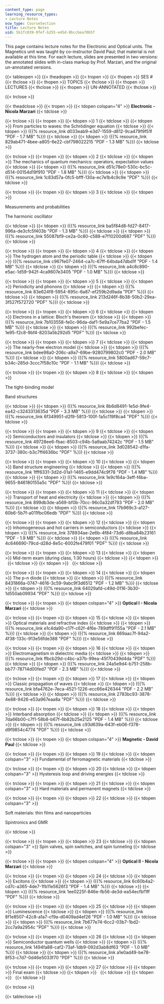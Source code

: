 ```yaml
---
content_type: page
learning_resource_types:
- Lecture Notes
ocw_type: CourseSection
title: Lecture Notes
uid: 5b1fc039-9fef-b255-e45d-0bccbea70b5f
---
```


This page contains lecture notes for the Electronic and Optical units. The Magnetics unit was taught by co-instructor David Paul; that material is not available at this time. For each lecture, slides are presented in two versions: the annotated slides with in-class markup by Prof. Marzari, and the original un-annotated versions.

{{< tableopen >}}
{{< theadopen >}}
{{< tropen >}}
{{< thopen >}}
SES #
{{< thclose >}}
{{< thopen >}}
TOPICS
{{< thclose >}}
{{< thopen >}}
LECTURES
{{< thclose >}}
{{< thopen >}}
UN-ANNOTATED
{{< thclose >}}

{{< trclose >}}

{{< theadclose >}}
{{< tropen >}}
{{< tdopen colspan="4" >}}
**Electronic - Nicola Marzari**
{{< tdclose >}}

{{< trclose >}}
{{< tropen >}}
{{< tdopen >}}
1
{{< tdclose >}}
{{< tdopen >}}
From particles to waves: the Schrödinger equation
{{< tdclose >}}
{{< tdopen >}}
({{% resource_link d033eab9-e3d7-1559-d812-9ca479f9f51f "PDF - 1.7 MB" %}})
{{< tdclose >}}
{{< tdopen >}}
({{% resource_link 829ab471-4bee-a805-6e22-cbf798022215 "PDF - 1.3 MB" %}})
{{< tdclose >}}

{{< trclose >}}
{{< tropen >}}
{{< tdopen >}}
2
{{< tdclose >}}
{{< tdopen >}}
The mechanics of quantum mechanics: operators, expectation values
{{< tdclose >}}
{{< tdopen >}}
({{% resource_link d51c78e0-530c-bc5c-d514-00154d19f910 "PDF - 1.8 MB" %}})
{{< tdclose >}}
{{< tdopen >}}
({{% resource_link 1c83d57a-0fc5-bfff-130a-ec7e1b4c9c9e "PDF" %}})
{{< tdclose >}}

{{< trclose >}}
{{< tropen >}}
{{< tdopen >}}
3
{{< tdclose >}}
{{< tdopen >}}


Measurements and probabilities

The harmonic oscillator


{{< tdclose >}}
{{< tdopen >}}
({{% resource_link ba5f84d8-fd27-8417-996a-de3cfc5f403b "PDF - 1.3 MB" %}})
{{< tdclose >}}
{{< tdopen >}}
({{% resource_link 55087bf9-ce2a-0c80-c588-e7f10200d687 "PDF" %}})
{{< tdclose >}}

{{< trclose >}}
{{< tropen >}}
{{< tdopen >}}
4
{{< tdclose >}}
{{< tdopen >}}
The hydrogen atom and the periodic table
{{< tdclose >}}
{{< tdopen >}}
({{% resource_link c967fe07-2464-ca7c-67ff-64bda47dbd1f "PDF - 1.4 MB" %}})
{{< tdclose >}}
{{< tdopen >}}
({{% resource_link a4c8c890-e5ac-1d59-942f-4ca9607e3405 "PDF - 1.0 MB" %}})
{{< tdclose >}}

{{< trclose >}}
{{< tropen >}}
{{< tdopen >}}
5
{{< tdclose >}}
{{< tdopen >}}
Periodicity and phonons
{{< tdclose >}}
{{< tdopen >}}
({{% resource_link 83e624f8-5954-895c-6a87-ef259b2d9ada "PDF" %}})
{{< tdclose >}}
{{< tdopen >}}
({{% resource_link 213d246f-8b38-50b2-29ea-3f527f572720 "PDF" %}})
{{< tdclose >}}

{{< trclose >}}
{{< tropen >}}
{{< tdopen >}}
6
{{< tdclose >}}
{{< tdopen >}}
Electrons in a lattice: Bloch's theorem
{{< tdclose >}}
{{< tdopen >}}
({{% resource_link 7b103558-fe0c-96da-daf1-5e9a7ce77ba2 "PDF - 1.5 MB" %}})
{{< tdclose >}}
{{< tdopen >}}
({{% resource_link 992befec-1e95-f2c8-9bf4-8203a5b292d5 "PDF" %}})
{{< tdclose >}}

{{< trclose >}}
{{< tropen >}}
{{< tdopen >}}
7
{{< tdclose >}}
{{< tdopen >}}
The nearly-free electron model
{{< tdclose >}}
{{< tdopen >}}
({{% resource_link bdee98a0-206c-a9a7-69be-9280799802c0 "PDF - 2.0 MB" %}})
{{< tdclose >}}
{{< tdopen >}}
({{% resource_link 5800ad67-59c7-b34c-285d-3ccc7f58c10c "PDF - 1.1 MB" %}})
{{< tdclose >}}

{{< trclose >}}
{{< tropen >}}
{{< tdopen >}}
8
{{< tdclose >}}
{{< tdopen >}}


The tight-binding model

Band structures


{{< tdclose >}}
{{< tdopen >}}
({{% resource_link 8b6d8491-1e5d-9fe4-ea42-c3243313635d "PDF - 3.3 MB" %}})
{{< tdclose >}}
{{< tdopen >}}
({{% resource_link 6f349951-d2f9-5813-100f-1a5c119f8ca4 "PDF" %}})
{{< tdclose >}}

{{< trclose >}}
{{< tropen >}}
{{< tdopen >}}
9
{{< tdclose >}}
{{< tdopen >}}
Semiconductors and insulators
{{< tdclose >}}
{{< tdopen >}}
({{% resource_link 49728ee6-fbac-8503-c94b-5a9aab74242c "PDF - 1.5 MB" %}})
{{< tdclose >}}
{{< tdopen >}}
({{% resource_link 3d028542-d1fa-3737-380c-b3c7ff4636bc "PDF" %}})
{{< tdclose >}}

{{< trclose >}}
{{< tropen >}}
{{< tdopen >}}
10
{{< tdclose >}}
{{< tdopen >}}
Band structure engineering
{{< tdclose >}}
{{< tdopen >}}
({{% resource_link 1fff6331-3d2d-01a1-1465-e9dd474c9f78 "PDF - 1.4 MB" %}})
{{< tdclose >}}
{{< tdopen >}}
({{% resource_link 1e9c164a-3eff-f4ba-9655-846180155a5c "PDF" %}})
{{< tdclose >}}

{{< trclose >}}
{{< tropen >}}
{{< tdopen >}}
11
{{< tdclose >}}
{{< tdopen >}}
Transport of heat and electricity
{{< tdclose >}}
{{< tdopen >}}
({{% resource_link 899db3de-a569-bf0b-70cc-96c0a32df793 "PDF - 2.0 MB" %}})
{{< tdclose >}}
{{< tdopen >}}
({{% resource_link 17b969c3-a127-60b6-5b7f-a011fbc06edb "PDF" %}})
{{< tdclose >}}

{{< trclose >}}
{{< tropen >}}
{{< tdopen >}}
12
{{< tdclose >}}
{{< tdopen >}}
Inhomogeneous and hot carriers in semiconductors
{{< tdclose >}}
{{< tdopen >}}
({{% resource_link 378934ae-2e6b-4f84-73d6-d8ba84b23161 "PDF - 1.9 MB" %}})
{{< tdclose >}}
{{< tdopen >}}
({{% resource_link 4c646690-79cd-d28d-8e5c-6002fe479f01 "PDF" %}})
{{< tdclose >}}

{{< trclose >}}
{{< tropen >}}
{{< tdopen >}}
13
{{< tdclose >}}
{{< tdopen >}}
Mid-term exam (during class, 1:30 hours)
{{< tdclose >}}
{{< tdopen >}}
 
{{< tdclose >}}
{{< tdopen >}}
 
{{< tdclose >}}

{{< trclose >}}
{{< tropen >}}
{{< tdopen >}}
14
{{< tdclose >}}
{{< tdopen >}}
The p-n diode
{{< tdclose >}}
{{< tdopen >}}
({{% resource_link 8431866a-0747-4616-3c59-9abc9f3d6512 "PDF - 1.2 MB" %}})
{{< tdclose >}}
{{< tdopen >}}
({{% resource_link 64029afd-c49d-0116-3b30-1d550ab09934 "PDF" %}})
{{< tdclose >}}

{{< trclose >}}
{{< tropen >}}
{{< tdopen colspan="4" >}}
**Optical I - Nicola Marzari**
{{< tdclose >}}

{{< trclose >}}
{{< tropen >}}
{{< tdopen >}}
15
{{< tdclose >}}
{{< tdopen >}}
Optical materials and refractive index
{{< tdclose >}}
{{< tdopen >}}
({{% resource_link e1c4da90-c17f-c62f-4f6e-789dff91155a "PDF - 2.1 MB" %}})
{{< tdclose >}}
{{< tdopen >}}
({{% resource_link 669aac7f-94a2-4f38-133c-913e56fde388 "PDF" %}})
{{< tdclose >}}

{{< trclose >}}
{{< tropen >}}
{{< tdopen >}}
16
{{< tdclose >}}
{{< tdopen >}}
Electromagnetism in dielectric media
{{< tdclose >}}
{{< tdopen >}}
({{% resource_link ffbcb29d-c4bc-a37b-99ea-45f70439d4da "PDF" %}})
{{< tdclose >}}
{{< tdopen >}}
({{% resource_link 24a5e9d4-b751-258b-bb77-78714d00fed7 "PDF - 2.3 MB" %}})
{{< tdclose >}}

{{< trclose >}}
{{< tropen >}}
{{< tdopen >}}
17
{{< tdclose >}}
{{< tdopen >}}
Classic propagation of waves
{{< tdclose >}}
{{< tdopen >}}
({{% resource_link bfa4762e-7eca-4521-1226-ecc66e426344 "PDF - 2.2 MB" %}})
{{< tdclose >}}
{{< tdopen >}}
({{% resource_link 2783bc93-3878-4e88-9426-e53a967eaa8a "PDF" %}})
{{< tdclose >}}

{{< trclose >}}
{{< tropen >}}
{{< tdopen >}}
18
{{< tdclose >}}
{{< tdopen >}}
Interband absorption
{{< tdclose >}}
{{< tdopen >}}
({{% resource_link 7da66b00-c7f1-58b8-b67f-6b82b25e2125 "PDF - 1.4 MB" %}})
{{< tdclose >}}
{{< tdopen >}}
({{% resource_link c93d639a-643f-eb06-f378-d9f9854c4774 "PDF" %}})
{{< tdclose >}}

{{< trclose >}}
{{< tropen >}}
{{< tdopen colspan="4" >}}
**Magnetic - David Paul**
{{< tdclose >}}

{{< trclose >}}
{{< tropen >}}
{{< tdopen >}}
19
{{< tdclose >}}
{{< tdopen colspan="3" >}}
Fundamental of ferromagnetic materials
{{< tdclose >}}

{{< trclose >}}
{{< tropen >}}
{{< tdopen >}}
20
{{< tdclose >}}
{{< tdopen colspan="3" >}}
Hysteresis loop and driving energies
{{< tdclose >}}

{{< trclose >}}
{{< tropen >}}
{{< tdopen >}}
21
{{< tdclose >}}
{{< tdopen colspan="3" >}}
Hard materials and permanent magnets
{{< tdclose >}}

{{< trclose >}}
{{< tropen >}}
{{< tdopen >}}
22
{{< tdclose >}}
{{< tdopen colspan="3" >}}


Soft materials: thin films and nanoparticles

Spintronics and GMR


{{< tdclose >}}

{{< trclose >}}
{{< tropen >}}
{{< tdopen >}}
23
{{< tdclose >}}
{{< tdopen colspan="3" >}}
Spin valves, spin switches, and spin tunneling
{{< tdclose >}}

{{< trclose >}}
{{< tropen >}}
{{< tdopen colspan="4" >}}
**Optical II - Nicola Marzari**
{{< tdclose >}}

{{< trclose >}}
{{< tropen >}}
{{< tdopen >}}
24
{{< tdclose >}}
{{< tdopen >}}
Excitons
{{< tdclose >}}
{{< tdopen >}}
({{% resource_link 6c60b4a2-cd7c-a365-4de7-1fb11e5626f3 "PDF - 1.4 MB" %}})
{{< tdclose >}}
{{< tdopen >}}
({{% resource_link 1ee0225f-846e-fb56-de3d-ea54ecfbf1ff "PDF" %}})
{{< tdclose >}}

{{< trclose >}}
{{< tropen >}}
{{< tdopen >}}
25
{{< tdclose >}}
{{< tdopen >}}
Luminescence
{{< tdclose >}}
{{< tdopen >}}
({{% resource_link 8f1e8507-42c8-a1a7-cf9a-d0409ad4ef26 "PDF - 1.0 MB" %}})
{{< tdclose >}}
{{< tdopen >}}
({{% resource_link 7b677e74-6cc2-03b7-1bd2-2cc7a9a2954c "PDF" %}})
{{< tdclose >}}

{{< trclose >}}
{{< tropen >}}
{{< tdopen >}}
26
{{< tdclose >}}
{{< tdopen >}}
Semiconductor quantum wells
{{< tdclose >}}
{{< tdopen >}}
({{% resource_link 1494fa88-caf2-73af-1db9-092d3ab8df63 "PDF - 1.0 MB" %}})
{{< tdclose >}}
{{< tdopen >}}
({{% resource_link a1e0ad49-be78-8f53-c7d7-0d46e5033f70 "PDF" %}})
{{< tdclose >}}

{{< trclose >}}
{{< tropen >}}
{{< tdopen >}}
27
{{< tdclose >}}
{{< tdopen >}}
Final exam
{{< tdclose >}}
{{< tdopen >}}
 
{{< tdclose >}}
{{< tdopen >}}
 
{{< tdclose >}}

{{< trclose >}}

{{< tableclose >}}